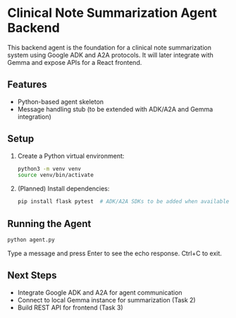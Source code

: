 # Clinical Note Summarization Agent Backend

This backend agent is the foundation for a clinical note summarization system using Google ADK and A2A protocols. It will later integrate with Gemma and expose APIs for a React frontend.

## Features
- Python-based agent skeleton
- Message handling stub (to be extended with ADK/A2A and Gemma integration)

## Setup
1. Create a Python virtual environment:
   ```bash
   python3 -m venv venv
   source venv/bin/activate
   ```
2. (Planned) Install dependencies:
   ```bash
   pip install flask pytest  # ADK/A2A SDKs to be added when available
   ```

## Running the Agent
```bash
python agent.py
```
Type a message and press Enter to see the echo response. Ctrl+C to exit.

## Next Steps
- Integrate Google ADK and A2A for agent communication
- Connect to local Gemma instance for summarization (Task 2)
- Build REST API for frontend (Task 3) 